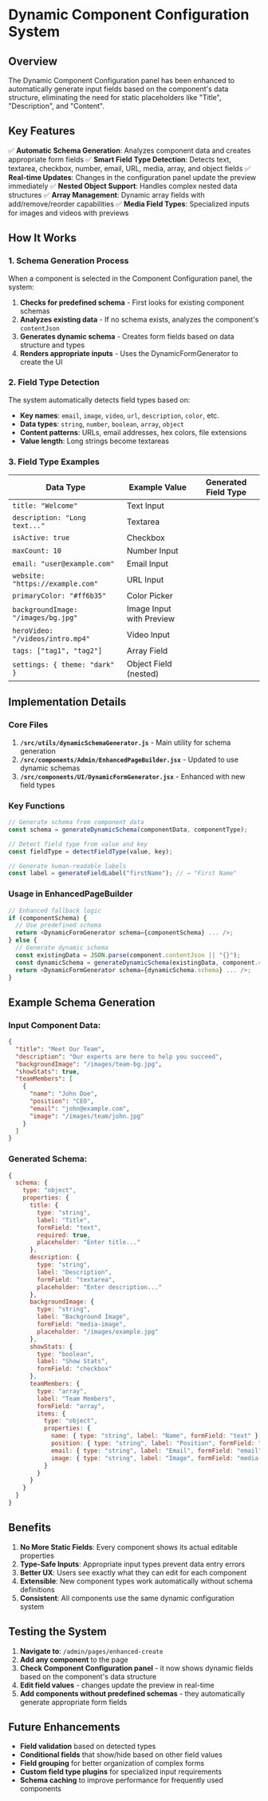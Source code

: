 # Dynamic Component Configuration System

## Overview

The Dynamic Component Configuration panel has been enhanced to automatically generate input fields based on the component's data structure, eliminating the need for static placeholders like "Title", "Description", and "Content".

## Key Features

✅ **Automatic Schema Generation**: Analyzes component data and creates appropriate form fields
✅ **Smart Field Type Detection**: Detects text, textarea, checkbox, number, email, URL, media, array, and object fields
✅ **Real-time Updates**: Changes in the configuration panel update the preview immediately
✅ **Nested Object Support**: Handles complex nested data structures
✅ **Array Management**: Dynamic array fields with add/remove/reorder capabilities
✅ **Media Field Types**: Specialized inputs for images and videos with previews

## How It Works

### 1. Schema Generation Process

When a component is selected in the Component Configuration panel, the system:

1. **Checks for predefined schema** - First looks for existing component schemas
2. **Analyzes existing data** - If no schema exists, analyzes the component's `contentJson`
3. **Generates dynamic schema** - Creates form fields based on data structure and types
4. **Renders appropriate inputs** - Uses the DynamicFormGenerator to create the UI

### 2. Field Type Detection

The system automatically detects field types based on:

- **Key names**: `email`, `image`, `video`, `url`, `description`, `color`, etc.
- **Data types**: `string`, `number`, `boolean`, `array`, `object`
- **Content patterns**: URLs, email addresses, hex colors, file extensions
- **Value length**: Long strings become textareas

### 3. Field Type Examples

| Data Type                           | Example Value            | Generated Field Type |
| ----------------------------------- | ------------------------ | -------------------- |
| `title: "Welcome"`                  | Text Input               |
| `description: "Long text..."`       | Textarea                 |
| `isActive: true`                    | Checkbox                 |
| `maxCount: 10`                      | Number Input             |
| `email: "user@example.com"`         | Email Input              |
| `website: "https://example.com"`    | URL Input                |
| `primaryColor: "#ff6b35"`           | Color Picker             |
| `backgroundImage: "/images/bg.jpg"` | Image Input with Preview |
| `heroVideo: "/videos/intro.mp4"`    | Video Input              |
| `tags: ["tag1", "tag2"]`            | Array Field              |
| `settings: { theme: "dark" }`       | Object Field (nested)    |

## Implementation Details

### Core Files

1. **`/src/utils/dynamicSchemaGenerator.js`** - Main utility for schema generation
2. **`/src/components/Admin/EnhancedPageBuilder.jsx`** - Updated to use dynamic schemas
3. **`/src/components/UI/DynamicFormGenerator.jsx`** - Enhanced with new field types

### Key Functions

```javascript
// Generate schema from component data
const schema = generateDynamicSchema(componentData, componentType);

// Detect field type from value and key
const fieldType = detectFieldType(value, key);

// Generate human-readable labels
const label = generateFieldLabel("firstName"); // → "First Name"
```

### Usage in EnhancedPageBuilder

```javascript
// Enhanced fallback logic
if (componentSchema) {
  // Use predefined schema
  return <DynamicFormGenerator schema={componentSchema} ... />;
} else {
  // Generate dynamic schema
  const existingData = JSON.parse(component.contentJson || "{}");
  const dynamicSchema = generateDynamicSchema(existingData, component.componentType);
  return <DynamicFormGenerator schema={dynamicSchema.schema} ... />;
}
```

## Example Schema Generation

### Input Component Data:

```json
{
  "title": "Meet Our Team",
  "description": "Our experts are here to help you succeed",
  "backgroundImage": "/images/team-bg.jpg",
  "showStats": true,
  "teamMembers": [
    {
      "name": "John Doe",
      "position": "CEO",
      "email": "john@example.com",
      "image": "/images/team/john.jpg"
    }
  ]
}
```

### Generated Schema:

```javascript
{
  schema: {
    type: "object",
    properties: {
      title: {
        type: "string",
        label: "Title",
        formField: "text",
        required: true,
        placeholder: "Enter title..."
      },
      description: {
        type: "string",
        label: "Description",
        formField: "textarea",
        placeholder: "Enter description..."
      },
      backgroundImage: {
        type: "string",
        label: "Background Image",
        formField: "media-image",
        placeholder: "/images/example.jpg"
      },
      showStats: {
        type: "boolean",
        label: "Show Stats",
        formField: "checkbox"
      },
      teamMembers: {
        type: "array",
        label: "Team Members",
        formField: "array",
        items: {
          type: "object",
          properties: {
            name: { type: "string", label: "Name", formField: "text" },
            position: { type: "string", label: "Position", formField: "text" },
            email: { type: "string", label: "Email", formField: "email" },
            image: { type: "string", label: "Image", formField: "media-image" }
          }
        }
      }
    }
  }
}
```

## Benefits

1. **No More Static Fields**: Every component shows its actual editable properties
2. **Type-Safe Inputs**: Appropriate input types prevent data entry errors
3. **Better UX**: Users see exactly what they can edit for each component
4. **Extensible**: New component types work automatically without schema definitions
5. **Consistent**: All components use the same dynamic configuration system

## Testing the System

1. **Navigate to**: `/admin/pages/enhanced-create`
2. **Add any component** to the page
3. **Check Component Configuration panel** - it now shows dynamic fields based on the component's data structure
4. **Edit field values** - changes update the preview in real-time
5. **Add components without predefined schemas** - they automatically generate appropriate form fields

## Future Enhancements

- **Field validation** based on detected types
- **Conditional fields** that show/hide based on other field values
- **Field grouping** for better organization of complex forms
- **Custom field type plugins** for specialized input requirements
- **Schema caching** to improve performance for frequently used components
